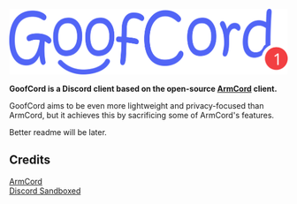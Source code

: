 ![GoofCord](./assets/GoofCord.svg)

**GoofCord is a Discord client based on the open-source [ArmCord](https://github.com/ArmCord/ArmCord) client.**

GoofCord aims to be even more lightweight and privacy-focused than ArmCord, but it achieves this by sacrificing some of ArmCord's features.

Better readme will be later.

## Credits

[ArmCord](https://github.com/ArmCord/ArmCord)  
[Discord Sandboxed](https://github.com/khlam/discord-sandboxed)
